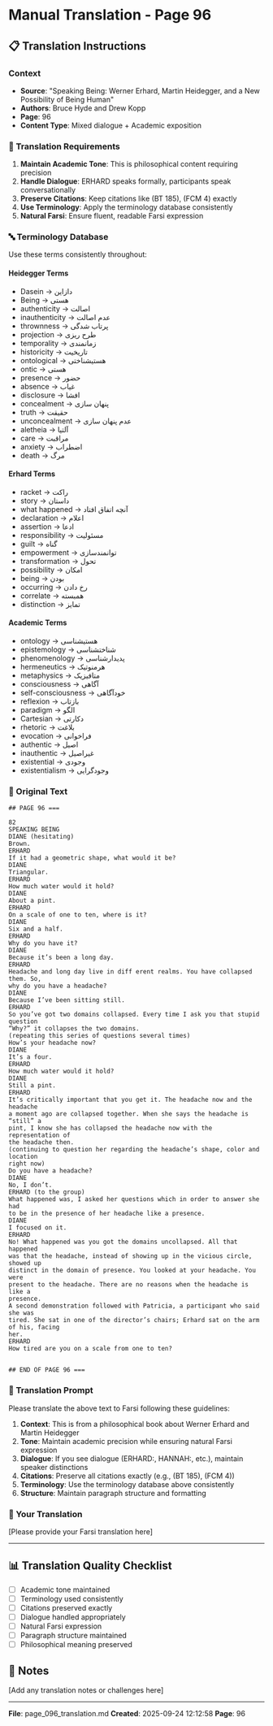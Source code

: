 # Manual Translation - Page 96

## 📋 Translation Instructions

### Context
- **Source**: "Speaking Being: Werner Erhard, Martin Heidegger, and a New Possibility of Being Human"
- **Authors**: Bruce Hyde and Drew Kopp
- **Page**: 96
- **Content Type**: Mixed dialogue + Academic exposition

### 🎯 Translation Requirements

1. **Maintain Academic Tone**: This is philosophical content requiring precision
2. **Handle Dialogue**: ERHARD speaks formally, participants speak conversationally
3. **Preserve Citations**: Keep citations like (BT 185), (FCM 4) exactly
4. **Use Terminology**: Apply the terminology database consistently
5. **Natural Farsi**: Ensure fluent, readable Farsi expression

### 🔤 Terminology Database

Use these terms consistently throughout:

#### Heidegger Terms
- Dasein → دازاین
- Being → هستی
- authenticity → اصالت
- inauthenticity → عدم اصالت
- thrownness → پرتاب شدگی
- projection → طرح ریزی
- temporality → زمانمندی
- historicity → تاریخیت
- ontological → هستیشناختی
- ontic → هستی
- presence → حضور
- absence → غیاب
- disclosure → افشا
- concealment → پنهان سازی
- truth → حقیقت
- unconcealment → عدم پنهان سازی
- aletheia → آلتیا
- care → مراقبت
- anxiety → اضطراب
- death → مرگ

#### Erhard Terms
- racket → راکت
- story → داستان
- what happened → آنچه اتفاق افتاد
- declaration → اعلام
- assertion → ادعا
- responsibility → مسئولیت
- guilt → گناه
- empowerment → توانمندسازی
- transformation → تحول
- possibility → امکان
- being → بودن
- occurring → رخ دادن
- correlate → همبسته
- distinction → تمایز

#### Academic Terms
- ontology → هستیشناسی
- epistemology → شناختشناسی
- phenomenology → پدیدارشناسی
- hermeneutics → هرمنوتیک
- metaphysics → متافیزیک
- consciousness → آگاهی
- self-consciousness → خودآگاهی
- reflexion → بازتاب
- paradigm → الگو
- Cartesian → دکارتی
- rhetoric → بلاغت
- evocation → فراخوانی
- authentic → اصیل
- inauthentic → غیراصیل
- existential → وجودی
- existentialism → وجودگرایی


### 📝 Original Text

```
## PAGE 96 ===

82
SPEAKING BEING
DIANE (hesitating)
Brown.
ERHARD
If it had a geometric shape, what would it be?
DIANE
Triangular.
ERHARD
How much water would it hold?
DIANE
About a pint.
ERHARD
On a scale of one to ten, where is it?
DIANE
Six and a half.
ERHARD
Why do you have it?
DIANE
Because it’s been a long day.
ERHARD
Headache and long day live in diff erent realms. You have collapsed them. So,
why do you have a headache?
DIANE
Because I’ve been sitting still.
ERHARD
So you’ve got two domains collapsed. Every time I ask you that stupid question 
“Why?” it collapses the two domains.
(repeating this series of questions several times)
How’s your headache now?
DIANE
It’s a four.
ERHARD
How much water would it hold? 
DIANE
Still a pint.
ERHARD
It’s critically important that you get it. The headache now and the headache
a moment ago are collapsed together. When she says the headache is “still” a 
pint, I know she has collapsed the headache now with the representation of 
the headache then.
(continuing to question her regarding the headache’s shape, color and location 
right now)
Do you have a headache?
DIANE
No, I don’t.
ERHARD (to the group)
What happened was, I asked her questions which in order to answer she had
to be in the presence of her headache like a presence.
DIANE
I focused on it.
ERHARD
No! What happened was you got the domains uncollapsed. All that happened
was that the headache, instead of showing up in the vicious circle, showed up
distinct in the domain of presence. You looked at your headache. You were
present to the headache. There are no reasons when the headache is like a
presence.
A second demonstration followed with Patricia, a participant who said she was 
tired. She sat in one of the director’s chairs; Erhard sat on the arm of his, facing 
her. 
ERHARD
How tired are you on a scale from one to ten?


## END OF PAGE 96 ===
```

### 🤖 Translation Prompt

Please translate the above text to Farsi following these guidelines:

1. **Context**: This is from a philosophical book about Werner Erhard and Martin Heidegger
2. **Tone**: Maintain academic precision while ensuring natural Farsi expression
3. **Dialogue**: If you see dialogue (ERHARD:, HANNAH:, etc.), maintain speaker distinctions
4. **Citations**: Preserve all citations exactly (e.g., (BT 185), (FCM 4))
5. **Terminology**: Use the terminology database above consistently
6. **Structure**: Maintain paragraph structure and formatting

### 📄 Your Translation

[Please provide your Farsi translation here]

---

## 📊 Translation Quality Checklist

- [ ] Academic tone maintained
- [ ] Terminology used consistently
- [ ] Citations preserved exactly
- [ ] Dialogue handled appropriately
- [ ] Natural Farsi expression
- [ ] Paragraph structure maintained
- [ ] Philosophical meaning preserved

## 📝 Notes

[Add any translation notes or challenges here]

---

**File**: page_096_translation.md
**Created**: 2025-09-24 12:12:58
**Page**: 96

